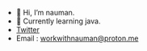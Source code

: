 - 👋 Hi, I’m nauman.
- 🌱 Currently learning java.
- [Twitter](https://x.com/sharbat_enjoyer)
- Email : workwithnauman@proton.me
<!---
naumanhasan88/naumanhasan88 is a ✨ special ✨ repository because its `README.md` (this file) appears on your GitHub profile.
You can click the Preview link to take a look at your changes.
--->
